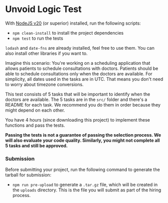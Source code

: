# Unvoid Logic Test

With [NodeJS v20](https://nodejs.org/en/) (or superior) installed, run the following scripts:

- `npm clean-install` to install the project dependencies
- `npm test` to run the tests

`lodash` and `date-fns` are already installed, feel free to use them. You can also install other libraries if you want to.

Imagine this scenario: You're working on a scheduling application that allows patients to schedule consultations with doctors. Patients should be able to schedule consultations only when the doctors are available. For simplicity, all dates used in the tasks are in UTC. That means you don't need to worry about timezone conversions.

This test consists of 5 tasks that will be important to identify when the doctors are available. The 5 tasks are in the `src/` folder and there's a README for each task. We recommend you do them in order because they might depend on each other.

You have 4 hours (since downloading this project) to implement these functions and pass the tests.

**Passing the tests is not a guarantee of passing the selection process. We will also evaluate your code quality. Similarly, you might not complete all 5 tasks and still be approved.**

### Submission

Before submitting your project, run the following command to generate the tarball for submission:

- `npm run pre-upload` to generate a `.tar.gz` file, which will be created in the `uploads` directory. This is the file you will submit as part of the hiring process.